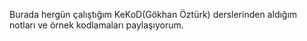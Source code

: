 Burada hergün çalıştığım KeKoD(Gökhan Öztürk) derslerinden aldığım notları ve örnek kodlamaları paylaşıyorum.
